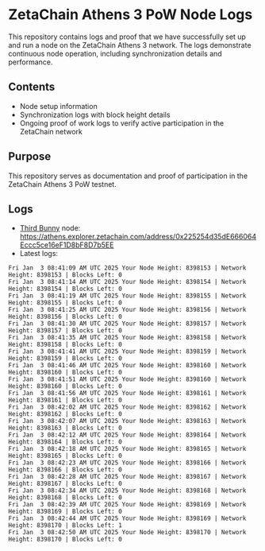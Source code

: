 # ZetaChain Athens 3 PoW Node Logs
This repository contains logs and proof that we have successfully set up and run a node on the ZetaChain Athens 3 network. The logs demonstrate continuous node operation, including synchronization details and performance.

## Contents
- Node setup information
- Synchronization logs with block height details
- Ongoing proof of work logs to verify active participation in the ZetaChain network

## Purpose
This repository serves as documentation and proof of participation in the ZetaChain Athens 3 PoW testnet.

## Logs

- [Third Bunny](https://thirdbunny.xyz/) node: https://athens.explorer.zetachain.com/address/0x225254d35dE666064Eccc5ce16eF1D8bF8D7b5EE
- Latest logs:
```
Fri Jan  3 08:41:09 AM UTC 2025 Your Node Height: 8398153 | Network Height: 8398153 | Blocks Left: 0
Fri Jan  3 08:41:14 AM UTC 2025 Your Node Height: 8398154 | Network Height: 8398154 | Blocks Left: 0
Fri Jan  3 08:41:19 AM UTC 2025 Your Node Height: 8398155 | Network Height: 8398155 | Blocks Left: 0
Fri Jan  3 08:41:25 AM UTC 2025 Your Node Height: 8398156 | Network Height: 8398156 | Blocks Left: 0
Fri Jan  3 08:41:30 AM UTC 2025 Your Node Height: 8398157 | Network Height: 8398157 | Blocks Left: 0
Fri Jan  3 08:41:35 AM UTC 2025 Your Node Height: 8398158 | Network Height: 8398158 | Blocks Left: 0
Fri Jan  3 08:41:41 AM UTC 2025 Your Node Height: 8398159 | Network Height: 8398159 | Blocks Left: 0
Fri Jan  3 08:41:46 AM UTC 2025 Your Node Height: 8398160 | Network Height: 8398160 | Blocks Left: 0
Fri Jan  3 08:41:51 AM UTC 2025 Your Node Height: 8398160 | Network Height: 8398160 | Blocks Left: 0
Fri Jan  3 08:41:56 AM UTC 2025 Your Node Height: 8398161 | Network Height: 8398161 | Blocks Left: 0
Fri Jan  3 08:42:02 AM UTC 2025 Your Node Height: 8398162 | Network Height: 8398162 | Blocks Left: 0
Fri Jan  3 08:42:07 AM UTC 2025 Your Node Height: 8398163 | Network Height: 8398163 | Blocks Left: 0
Fri Jan  3 08:42:12 AM UTC 2025 Your Node Height: 8398164 | Network Height: 8398164 | Blocks Left: 0
Fri Jan  3 08:42:18 AM UTC 2025 Your Node Height: 8398165 | Network Height: 8398165 | Blocks Left: 0
Fri Jan  3 08:42:23 AM UTC 2025 Your Node Height: 8398166 | Network Height: 8398166 | Blocks Left: 0
Fri Jan  3 08:42:28 AM UTC 2025 Your Node Height: 8398167 | Network Height: 8398167 | Blocks Left: 0
Fri Jan  3 08:42:34 AM UTC 2025 Your Node Height: 8398168 | Network Height: 8398168 | Blocks Left: 0
Fri Jan  3 08:42:39 AM UTC 2025 Your Node Height: 8398169 | Network Height: 8398169 | Blocks Left: 0
Fri Jan  3 08:42:44 AM UTC 2025 Your Node Height: 8398169 | Network Height: 8398170 | Blocks Left: 1
Fri Jan  3 08:42:50 AM UTC 2025 Your Node Height: 8398170 | Network Height: 8398170 | Blocks Left: 0
```
